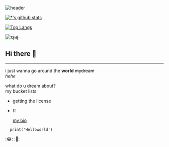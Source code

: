 ![header](https://capsule-render.vercel.app/api?type=wave&color=auto&height=300&section=header&text=Kara%20Han's%20bio&fontSize=90)

[![*'s github stats](https://github-readme-stats.vercel.app/api?username=karahan1004)](https://github.com/karahan1004)

[![Top Langs](https://github-readme-stats.vercel.app/api/top-langs/?username=karahan1004)](https://github.com/karahan1004/github-readme-stats)

![자바](https://img.shields.io/badge/-자바-007396?style=flat&logo=Java&logoColor=ffffff)

<!--![C](https://img.shields.io/badge/-C-123456?style=flat-square&logo=C&logoColor=black)
![Spring](https://img.shields.io/badge/-Spring-6DB33F?style=for-the-badge&logo=Spring&logoColor=white)
![TypeScript](https://img.shields.io/badge/-TypeScript-3178C6?style=flat-square&logo=TypeScript&logoColor=white)
![Serverless](https://img.shields.io/badge/-Serverless-FD5750?style=flat-square&logo=Serverless&logoColor=magenta)
![MariaDB](https://img.shields.io/badge/-MariaDB-1F305F?style=flat-square&logo=mariadb&logoColor=white)-->

## Hi there 👋
---
i just wanna go around the **world** ~~mydream~~<br>
*hehe*<br>

what do u dream about?<br>
my bucket lists<br>
- getting the license<br>
- ff<br>

  [my bio](insta.gram)<br>

```
  print('Helloworld')
```


:😂:
:🧃:
<!--
**karahan1004/karahan1004** is a ✨ _special_ ✨ repository because its `README.md` (this file) appears on your GitHub profile.

Here are some ideas to get you started:

- 🔭 I’m currently working on ...
- 🌱 I’m currently learning ...
- 👯 I’m looking to collaborate on ...
- 🤔 I’m looking for help with ...
- 💬 Ask me about ...
- 📫 How to reach me: ...
- 😄 Pronouns: ...
- ⚡ Fun fact: ...
Markdown 문법 찾아보기
-->

